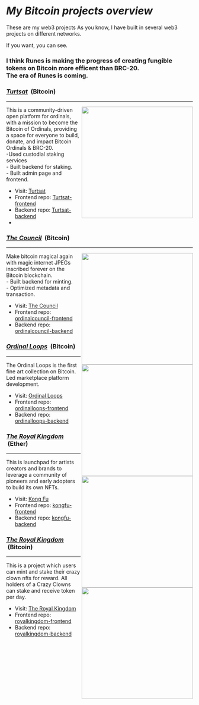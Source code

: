 
# <i>My Bitcoin projects overview</i>

These are my web3 projects
As you know, I have built in several web3 projects on different networks.
<div>If you want, you can see.</div>
<h3>I think Runes is making the progress of creating fungible tokens on Bitcoin more efficent than BRC-20. <br>The era of Runes is coming.</h3>


<h3><u><strong><i>Turtsat</i></strong></u> &nbsp;(Bitcoin)</h3>
<hr />
<img align="right" width="300px" src="https://github.com/Coin-Degeni/Bitcoin-Projects/assets/132503531/83828572-a0a7-4e68-9b27-8fba35c38351">
<div>This is a community-driven open platform for ordinals, with a mission to become the Bitcoin of Ordinals, providing a space for everyone to build, donate, and impact Bitcoin Ordinals & BRC-20.</div>
<div>-Used custodial staking services</div>
<div>- Built backend for staking.</div>
<div>- Built admin page and frontend.</div>

- Visit: <a href="https://turtsat.io">Turtsat</a>
- Frontend repo: <a href="https://github.com/Turtsat/Turtsat-frontend">Turtsat-frontend</a>
- Backend repo: <a href="https://github.com/Turtsat/Turtsat-backend">Turtsat-backend</a>
-

<h3><u><strong><i>The Council</i></strong></u> &nbsp;(Bitcoin)</h3>
<hr />


<img align="right" width="300px" src="https://github.com/Coin-Degeni/Bitcoin-Projects/assets/132503531/608a4c56-5dbe-4a78-a1c7-231f84b56107">
<div>Make bitcoin magical again with magic internet JPEGs inscribed forever on the Bitcoin blockchain.</div>
<div>- Built backend for minting.</div>
<div>- Optimized metadata and transaction.</div>

- Visit: <a href="https://www.ordinalscouncil.com/">The Council</a>
- Frontend repo: <a href="https://github.com/coin-degeni/ordinalcouncil-frontend">ordinalcouncil-frontend</a>
- Backend repo: <a href="https://github.com/coin-degeni/ordinalcouncil-backend">ordinalcouncil-backend</a>


<h3><u><strong><i>Ordinal Loops</i></strong></u> &nbsp;(Bitcoin)</h3>
<hr/>


<img align="right" width="300px" src="https://github.com/Coin-Degeni/Bitcoin-Projects/assets/132503531/b500ca2f-83a6-416b-939a-a96a95f21a61">

<div>The Ordinal Loops is the first fine art collection on Bitcoin. Led marketplace platform development.</div>

- Visit: <a href="https://www.ordinalloops.xyz/">Ordinal Loops</a>
- Frontend repo: <a href="https://github.com/coin-degeni/scarcecity-frontend">ordinalloops-frontend</a>
- Backend repo: <a href="https://github.com/coin-degeni/scarcecityt-backend">ordinalloops-backend</a>

<h3><u><strong><i>The Royal Kingdom</i></strong></u> &nbsp;(Ether)</h3>
<hr />

<img align="right" width="300px" src="https://github.com/CryptoDegen84/My-Web3-Projects-Overview/assets/34873894/506cc8c0-f54f-4a06-bf92-24cefa0ac289">

This is launchpad for artists creators and brands to leverage a community of pioneers and early adopters to build its own NFTs.

- Visit: <a href="https://kongfu.megapont.com/">Kong Fu</a>
- Frontend repo: <a href="https://github.com/cryptodegen84/kongfu-frontend">kongfu-frontend</a>
- Backend repo: <a href="https://github.com/cryptodegen84/kongfu-backend">kongfu-backend</a>

<h3><u><strong><i>The Royal Kingdom</i></strong></u> &nbsp;(Bitcoin)</h3>
<hr />


<img align="right" width="300px" src="https://github.com/Coin-Degeni/overview/assets/132503531/c626c9e1-b362-4647-bab2-a7bd85e386b3">

This is a project which users can mint and stake their crazy clown nfts for reward. All holders of a Crazy Clowns can stake and receive token per day.

- Visit: <a href="https://theroyalkingdom.xyz/">The Royal Kingdom</a>
- Frontend repo: <a href="https://github.com/Coin-Degeni/kongfu-frontend">royalkingdom-frontend</a>
- Backend repo: <a href="https://github.com/Coin-Degeni/kongfu-backend">royalkingdom-backend</a>

